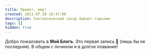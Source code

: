 ```yaml
---
title: Привет, мир!
created: 2011-07-20 18:47:06
description: Синтаксический сахар бывает горьким
tags: []
hidden: true
---
```


Добро пожаловать в **Мой Блогъ**. Это первая запись 🙂
(лишь бы не последняя).
В общем с почином и в долгое плавание!


